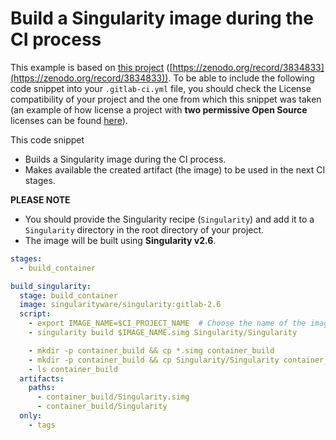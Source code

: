 # Build a Singularity image during the CI process

This example is based on [this project](https://gitlab.com/singularityhub/gitlab-ci) ([https://zenodo.org/record/3834833](https://zenodo.org/record/3834833)).
To be able to include the following code snippet into your `.gitlab-ci.yml` file, you should check the License
compatibility of your project and the one from which this snippet was taken (an example of how license a project with
**two permissive Open Source** licenses can be found [here](
https://gitlab.com/escape-ossr/template_project_escape#license)).


This code snippet

 - Builds a Singularity image during the CI process.
 - Makes available the created artifact (the image) to be used in the next CI stages.

**PLEASE NOTE**
 - You should provide the Singularity recipe (`Singularity`) and add it to a `Singularity` directory in the
root directory of your project.
 - The image will be built using  **Singularity v2.6**.


```yaml
stages:
  - build_container

build_singularity:
  stage: build_container
  image: singularityware/singularity:gitlab-2.6
  script:
    - export IMAGE_NAME=$CI_PROJECT_NAME  # Choose the name of the image
    - singularity build $IMAGE_NAME.simg Singularity/Singularity

    - mkdir -p container_build && cp *.simg container_build
    - mkdir -p container_build && cp Singularity/Singularity container_build
    - ls container_build
  artifacts:
    paths:
      - container_build/Singularity.simg
      - container_build/Singularity
  only:
    - tags
```
